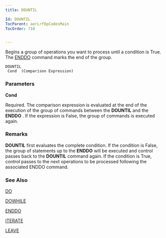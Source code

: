 ```yaml
---
title: DOUNTIL

Id: DOUNTIL
TocParent: aerLrfOpCodesMain
TocOrder: 710


---
```


Begins a group of operations you want to process until a condition is True. The [ENDDO](ENDDO.html) command marks the end of the group. 

```
DOUNTIL 
 Cond  (Comparison Expression)    
```

### Parameters

**Cond** 

Required. The comparison expression is evaluated at the end of the execution of the group of commands between the **DOUNTIL** and the **ENDDO** . If the expression is False, the group of commands is executed again.


### Remarks
**DOUNTIL** first evaluates the complete condition. If the condition is False, the group of statements up to the **ENDDO** will be executed and control passes back to the **DOUNTIL** command again. If the condition is True, control passes to the next operations to be processed following the associated ENDDO command. 

### See Also
[DO](DO.html)

[DOWHILE](DOWHILE.html)

[ENDDO](ENDDO.html)

[ITERATE](ITERATE.html)

[LEAVE](LEAVE.html) 
